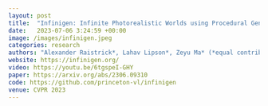 ```yaml
---
layout: post
title:  "Infinigen: Infinite Photorealistic Worlds using Procedural Generation"
date:   2023-07-06 3:24:59 +00:00
image: /images/infinigen.jpeg
categories: research    
authors: "Alexander Raistrick*, Lahav Lipson*, Zeyu Ma* (*equal contribution), Lingjie Mei, Mingzhe Wang, Yiming Zuo, Karhan Kayan, <b>Hongyu Wen</b>, Beining Han, Yihan Wang, Alejandro Newell, Hei Law, Ankit Goyal, Kaiyu Yang, Jia Deng"
website: https://infinigen.org/
video: https://youtu.be/6tgspeI-GHY
paper: https://arxiv.org/abs/2306.09310
code: https://github.com/princeton-vl/infinigen
venue: CVPR 2023
---
```


